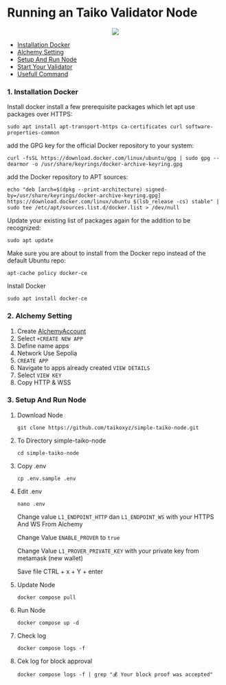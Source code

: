 # Running an Taiko Validator Node


<p align="center">
  <img height="auto" width="auto" src="https://i.imgur.com/N9KAUN8.png">
</p>


* [Installation Docker](https://github.com/p4nrp/testnet/blob/main/taiko.md#1-Installation-Docker)
* [Alchemy Setting](https://github.com/p4nrp/testnet/blob/main/taiko.md#2-Alchemy-Setting)
* [Setup And Run Node](https://github.com/p4nrp/testnet/blob/main/taiko.md#3-Setup-And-Run-Node)
* [Start Your Validator](https://github.com/p4nrp/testnet/blob/main/taiko.md#4-start-your-validator)
* [Usefull Command](https://github.com/p4nrp/testnet/blob/main/taiko.md#usefull-commands)


### 1. Installation Docker

Install docker 
install a few prerequisite packages which let apt use packages over HTTPS:

```
sudo apt install apt-transport-https ca-certificates curl software-properties-common
```

add the GPG key for the official Docker repository to your system:
```
curl -fsSL https://download.docker.com/linux/ubuntu/gpg | sudo gpg --dearmor -o /usr/share/keyrings/docker-archive-keyring.gpg
```

add the Docker repository to APT sources:
```
echo "deb [arch=$(dpkg --print-architecture) signed-by=/usr/share/keyrings/docker-archive-keyring.gpg] https://download.docker.com/linux/ubuntu $(lsb_release -cs) stable" | sudo tee /etc/apt/sources.list.d/docker.list > /dev/null
```

Update your existing list of packages again for the addition to be recognized:
```
sudo apt update
```

Make sure you are about to install from the Docker repo instead of the default Ubuntu repo:
```
apt-cache policy docker-ce
```

Install Docker
```
sudo apt install docker-ce
```

### 2. Alchemy Setting
1. Create [AlchemyAccount](https://auth.alchemy.com/signup?redirectUrl=https%3A%2F%2Fdashboard.alchemy.com%2Fsignup%2F%3Freferrer_origin%3DDIRECT)
2. Select `+CREATE NEW APP`
3. Define name apps
4. Network Use Sepolia
5. `CREATE APP`
6. Navigate to apps already created `VIEW DETAILS`
7. Select `VIEW KEY`
8. Copy HTTP & WSS

### 3. Setup And Run Node
1. Download Node
   ```console
   git clone https://github.com/taikoxyz/simple-taiko-node.git
   ```
3. To Directory simple-taiko-node
   ```console
   cd simple-taiko-node
   ```
4. Copy .env
   ```console
   cp .env.sample .env
   ```
3. Edit .env
   ```console
   nano .env
   ```
   Change value `L1_ENDPOINT_HTTP` dan `L1_ENDPOINT_WS` with your HTTPS And WS From Alchemy

   Change Value `ENABLE_PROVER` to `true`
   
   Change Value `L1_PROVER_PRIVATE_KEY` with your private key from metamask (new wallet)
   
   Save file CTRL + x + Y + enter
   
4. Update Node
   ```console
   docker compose pull
   ```
5. Run Node
   ```console
   docker compose up -d
   ```
6. Check log
   ```console
   docker compose logs -f 
   ```
7. Cek log for block approval
   ```console
   docker compose logs -f | grep "💰 Your block proof was accepted"
   ```
